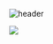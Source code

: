 ![header](https://capsule-render.vercel.app/api?type=Cylinder&color=auto&height=200&section=header&text=Lee%20ChangDae%20&fontSize=50&fontAlign=70)

<img src="https://img.shields.io/badge/Android-3DDC84?style=flat-square&logo=Android&logoColor=white"/>

